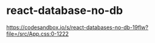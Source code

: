# react-database-no-db

https://codesandbox.io/s/react-databases-no-db-19flw?file=/src/App.css:0-1222

